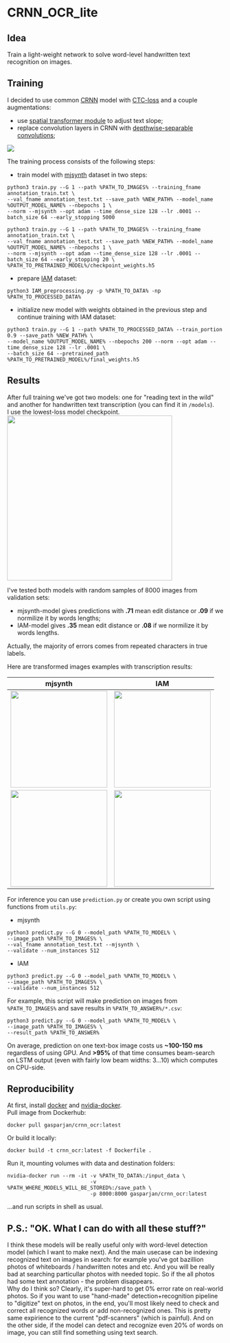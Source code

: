 # CRNN_OCR_lite

## Idea  
Train a light-weight network to solve word-level handwritten text recognition on images.  

## Training  
I decided to use common [CRNN](https://github.com/keras-team/keras/blob/master/examples/image_ocr.py) model with [CTC-loss](https://distill.pub/2017/ctc/) and a couple augmentations:  
- use [spatial transformer module](https://github.com/oarriaga/STN.keras) to adjust text slope;  
- replace convolution layers in CRNN with [depthwise-separable convolutions](https://github.com/keras-team/keras-applications/blob/master/keras_applications/mobilenet.py);
<img src="https://github.com/gasparian/CRNN_OCR_lite/blob/master/imgs/CRNN_OCR_.jpg">  

The training process consists of the following steps:  
- train model with [mjsynth](http://www.robots.ox.ac.uk/~vgg/data/text/mjsynth.tar.gz) dataset in two steps:  
```
python3 train.py --G 1 --path %PATH_TO_IMAGES% --training_fname annotation_train.txt \
--val_fname annotation_test.txt --save_path %NEW_PATH% --model_name %OUTPUT_MODEL_NAME% --nbepochs 1 \
--norm --mjsynth --opt adam --time_dense_size 128 --lr .0001 --batch_size 64 --early_stopping 5000

python3 train.py --G 1 --path %PATH_TO_IMAGES% --training_fname annotation_train.txt \
--val_fname annotation_test.txt --save_path %NEW_PATH% --model_name %OUTPUT_MODEL_NAME% --nbepochs 1 \
--norm --mjsynth --opt adam --time_dense_size 128 --lr .0001 --batch_size 64 --early_stopping 20 \
%PATH_TO_PRETRAINED_MODEL%/checkpoint_weights.h5
```
- prepare [IAM](http://www.fki.inf.unibe.ch/databases/iam-handwriting-database) dataset:
```
python3 IAM_preprocessing.py -p %PATH_TO_DATA% -np %PATH_TO_PROCESSED_DATA%
```
- initialize new model with weights obtained in the previous step and continue training with IAM dataset:  
```
python3 train.py --G 1 --path %PATH_TO_PROCESSED_DATA% --train_portion 0.9 --save_path %NEW_PATH% \
--model_name %OUTPUT_MODEL_NAME% --nbepochs 200 --norm --opt adam --time_dense_size 128 --lr .0001 \
--batch_size 64 --pretrained_path %PATH_TO_PRETRAINED_MODEL%/final_weights.h5
```

## Results  
After full training we've got two models: one for "reading text in the wild" and another for handwritten text transcription (you can find it in `/models`).  
I use the lowest-loss model checkpoint.  
<img src="https://github.com/gasparian/CRNN_OCR_lite/blob/master/imgs/IAM_losses_mjsynth.png" height=384>  

I've tested both models with random samples of 8000 images from validation sets:  
- mjsynth-model gives predictions with **.71** mean edit distance or **.09** if we normilize it by words lengths;  
- IAM-model gives **.35** mean edit distance or **.08** if we normilize it by words lengths.  

Actually, the majority of errors comes from repeated characters in true labels.  

Here are transformed images examples with transcription results:  

mjsynth | IAM  
:-------------------------:|:-------------------------:
<img src="https://github.com/gasparian/CRNN_OCR_lite/blob/master/imgs/STN_examples/mjsynth_1.png" height=225> | <img src="https://github.com/gasparian/CRNN_OCR_lite/blob/master/imgs/STN_examples/IAM_6.png" height=225>  
<img src="https://github.com/gasparian/CRNN_OCR_lite/blob/master/imgs/STN_examples/mjsynth_2.png" height=225> | <img src="https://github.com/gasparian/CRNN_OCR_lite/blob/master/imgs/STN_examples/IAM_2.png" height=225>  

For inference you can use `prediction.py` or create you own script using functions from `utils.py`:  
- mjsynth
```
python3 predict.py --G 0 --model_path %PATH_TO_MODEL% \
--image_path %PATH_TO_IMAGES% \
--val_fname annotation_test.txt --mjsynth \
--validate --num_instances 512
```  
- IAM  
```
python3 predict.py --G 0 --model_path %PATH_TO_MODEL% \
--image_path %PATH_TO_IMAGES% \
--validate --num_instances 512
```  
For example, this script will make prediction on images from `%PATH_TO_IMAGES%` and save results in `%PATH_TO_ANSWER%/*.csv`:   
```
python3 predict.py --G 0 --model_path %PATH_TO_MODEL% \
--image_path %PATH_TO_IMAGES% \
--result_path %PATH_TO_ANSWER%
```  
On average, prediction on one text-box image costs us **~100-150 ms** regardless of using GPU. And **>95%** of that time consumes beam-search on LSTM output (even with fairly low beam widths: 3...10) which computes on CPU-side.  

## Reproducibility  
At first, install [docker](https://docs.docker.com/install/) and [nvidia-docker](https://github.com/NVIDIA/nvidia-docker).  
Pull image from Dockerhub:
```
docker pull gasparjan/crnn_ocr:latest
```
Or build it locally:
```
docker build -t crnn_ocr:latest -f Dockerfile .
```
Run it, mounting volumes with data and destination folders:
```
nvidia-docker run --rm -it -v %PATH_TO_DATA%:/input_data \
                           -v %PATH_WHERE_MODELS_WILL_BE_STORED%:/save_path \
                           -p 8000:8000 gasparjan/crnn_ocr:latest
```
...and run scripts in shell as usual.

## P.S.: "OK. What I can do with all these stuff?"  
I think these models will be really useful only with word-level detection model (which I want to make next). And the main usecase can be indexing recognized text on images in search: for example you've got bazillion photos of whiteboards / handwritten notes and etc. And you will be really bad at searching particullar photos with needed topic. So if the all photos had some text annotation - the problem disappears.  
Why do I think so? Clearly, it's super-hard to get 0% error rate on real-world photos. So if you want to use "hand-made" detection+recognition pipeline to "digitize" text on photos, in the end, you'll most likely need to check and correct all recognized words or add non-recognized ones. This is pretty same expirience to the current "pdf-scanners" (which is painful). And on the other side, if the model can detect and recognize even 20% of words on image, you can still find something using text search.  
